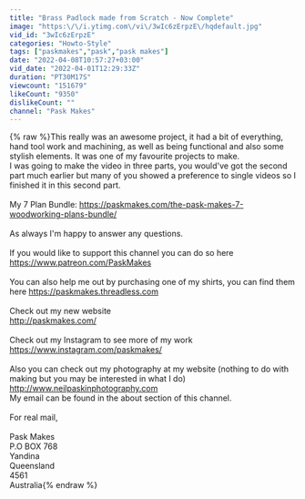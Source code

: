 ```yaml
---
title: "Brass Padlock made from Scratch - Now Complete"
image: "https:\/\/i.ytimg.com\/vi\/3wIc6zErpzE\/hqdefault.jpg"
vid_id: "3wIc6zErpzE"
categories: "Howto-Style"
tags: ["paskmakes","pask","pask makes"]
date: "2022-04-08T10:57:27+03:00"
vid_date: "2022-04-01T12:29:33Z"
duration: "PT30M17S"
viewcount: "151679"
likeCount: "9350"
dislikeCount: ""
channel: "Pask Makes"
---
```

{% raw %}This really was an awesome project, it had a bit of everything, hand tool work and machining, as well as being functional and also some stylish elements. It was one of my favourite projects to make.<br />I was going to make the video in three parts, you would've got the second part much earlier but many of you showed a preference to single videos so I finished it in this second part.<br /><br />My 7 Plan Bundle: <a rel="nofollow" target="blank" href="https://paskmakes.com/the-pask-makes-7-woodworking-plans-bundle/">https://paskmakes.com/the-pask-makes-7-woodworking-plans-bundle/</a><br /><br />As always I'm happy to answer any questions. <br /><br />If you would like to support this channel you can do so here<br /><a rel="nofollow" target="blank" href="https://www.patreon.com/PaskMakes">https://www.patreon.com/PaskMakes</a><br /><br />You can also help me out by purchasing one of my shirts, you can find them here <a rel="nofollow" target="blank" href="https://paskmakes.threadless.com">https://paskmakes.threadless.com</a><br /><br />Check out my new website<br /><a rel="nofollow" target="blank" href="http://paskmakes.com/">http://paskmakes.com/</a><br /><br />Check out my Instagram to see more of my work <a rel="nofollow" target="blank" href="https://www.instagram.com/paskmakes/">https://www.instagram.com/paskmakes/</a><br /><br />Also you can check out my photography at my website (nothing to do with making but you may be interested in what I do) <a rel="nofollow" target="blank" href="http://www.neilpaskinphotography.com">http://www.neilpaskinphotography.com</a><br />My email can be found in the about section of this channel.<br /><br />For real mail,<br /><br />Pask Makes<br />P.O BOX 768<br />Yandina<br />Queensland<br />4561<br />Australia{% endraw %}
